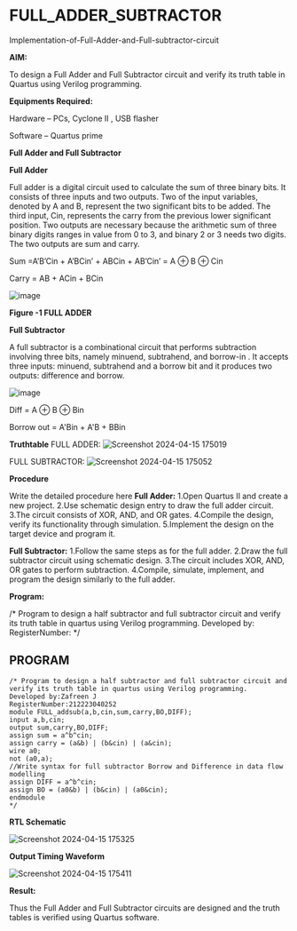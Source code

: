 # FULL_ADDER_SUBTRACTOR

Implementation-of-Full-Adder-and-Full-subtractor-circuit

**AIM:**

To design a Full Adder and Full Subtractor circuit and verify its truth table in Quartus using Verilog programming.

**Equipments Required:**

Hardware – PCs, Cyclone II , USB flasher

Software – Quartus prime

**Full Adder and Full Subtractor**

**Full Adder**

Full adder is a digital circuit used to calculate the sum of three binary bits. It consists of three inputs and two outputs. Two of the input variables, denoted by A and B, represent the two significant bits to be added. The third input, Cin, represents the carry from the previous lower significant position. Two outputs are necessary because the arithmetic sum of three binary digits ranges in value from 0 to 3, and binary 2 or 3 needs two digits. The two outputs are sum and carry.

Sum =A’B’Cin + A’BCin’ + ABCin + AB’Cin’ = A ⊕ B ⊕ Cin 

Carry = AB + ACin + BCin

![image](https://github.com/naavaneetha/FULL_ADDER_SUBTRACTOR/assets/154305477/0f30ba51-5ffb-4198-845f-18e054f675e7)

**Figure -1 FULL ADDER**

**Full Subtractor**

A full subtractor is a combinational circuit that performs subtraction involving three bits, namely minuend, subtrahend, and borrow-in . It accepts three inputs: minuend, subtrahend and a borrow bit and it produces two outputs: difference and borrow.

![image](https://github.com/naavaneetha/FULL_ADDER_SUBTRACTOR/assets/154305477/02b24f51-ab51-4304-9ad6-7b81ffc1ead5)

Diff = A ⊕ B ⊕ Bin 

Borrow out = A'Bin + A'B + BBin

**Truthtable**
FULL ADDER:
![Screenshot 2024-04-15 175019](https://github.com/ZafreenJagir/FULL_ADDER_SUBTRACTOR/assets/144870573/55e7b246-2834-4f1d-8650-651320aaa2b9)


FULL SUBTRACTOR:
 ![Screenshot 2024-04-15 175052](https://github.com/ZafreenJagir/FULL_ADDER_SUBTRACTOR/assets/144870573/29a4e873-fc6b-45e1-aa0e-24eddf892146)


**Procedure**

Write the detailed procedure here
**Full Adder:**
1.Open Quartus II and create a new project.
2.Use schematic design entry to draw the full adder circuit. 
3.The circuit consists of XOR, AND, and OR gates. 
4.Compile the design, verify its functionality through simulation. 
5.Implement the design on the target device and program it.

**Full Subtractor:** 
1.Follow the same steps as for the full adder. 
2.Draw the full subtractor circuit using schematic design. 
3.The circuit includes XOR, AND, OR gates to perform subtraction. 
4.Compile, simulate, implement, and program the design similarly to the full adder.

**Program:**

/* Program to design a half subtractor and full subtractor circuit and verify its truth table in quartus using Verilog programming. Developed by: RegisterNumber:
*/

## PROGRAM
```
/* Program to design a half subtractor and full subtractor circuit and verify its truth table in quartus using Verilog programming.
Developed by:Zafreen J
RegisterNumber:212223040252
module FULL_addsub(a,b,cin,sum,carry,BO,DIFF);
input a,b,cin;
output sum,carry,BO,DIFF;
assign sum = a^b^cin;
assign carry = (a&b) | (b&cin) | (a&cin);
wire a0;
not (a0,a);
//Write syntax for full subtractor Borrow and Difference in data flow modelling
assign DIFF = a^b^cin;
assign BO = (a0&b) | (b&cin) | (a0&cin);
endmodule
*/
```


**RTL Schematic**

![Screenshot 2024-04-15 175325](https://github.com/ZafreenJagir/FULL_ADDER_SUBTRACTOR/assets/144870573/0b5fbabc-7118-4fa9-a82b-bdc1b4f9bdc3)


**Output Timing Waveform**

![Screenshot 2024-04-15 175411](https://github.com/ZafreenJagir/FULL_ADDER_SUBTRACTOR/assets/144870573/c58aab8e-370f-432e-beb2-30ea5ea35911)



**Result:**

Thus the Full Adder and Full Subtractor circuits are designed and the truth tables is verified using Quartus software.



